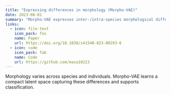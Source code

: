 ```yaml
---
title: "Expressing differences in morphology (Morpho-VAE)"
date: 2023-06-01
summary: "Morpho-VAE expresses inter-/intra-species morphological differences with deep learning."
links:
  - icon: file-text
    icon_pack: fas
    name: Paper
    url: https://doi.org/10.1038/s41540-023-00293-6
  - icon: code
    icon_pack: fab
    name: Code
    url: https://github.com/masa10223
---
```


Morphology varies across species and individuals. Morpho-VAE learns a compact latent space capturing these differences and supports classification.